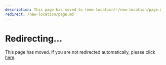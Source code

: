 ```yaml
---
description: This page has moved to [new location](/new-location/page.md)
redirect: /new-location/page.md
---
```


# Redirecting...

This page has moved. If you are not redirected automatically, please click [here](/new-location/page.md). 